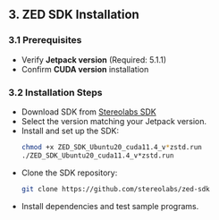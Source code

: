 ## 3. ZED SDK Installation

### 3.1 Prerequisites
- Verify **Jetpack version** (Required: 5.1.1)
- Confirm **CUDA version** installation

### 3.2 Installation Steps
- Download SDK from [Stereolabs SDK](https://www.stereolabs.com/developers/)
- Select the version matching your Jetpack version.
- Install and set up the SDK:
  ```sh
  chmod +x ZED_SDK_Ubuntu20_cuda11.4_v*zstd.run
  ./ZED_SDK_Ubuntu20_cuda11.4_v*zstd.run
  ```
- Clone the SDK repository:
  ```sh
  git clone https://github.com/stereolabs/zed-sdk
  ```
- Install dependencies and test sample programs.
